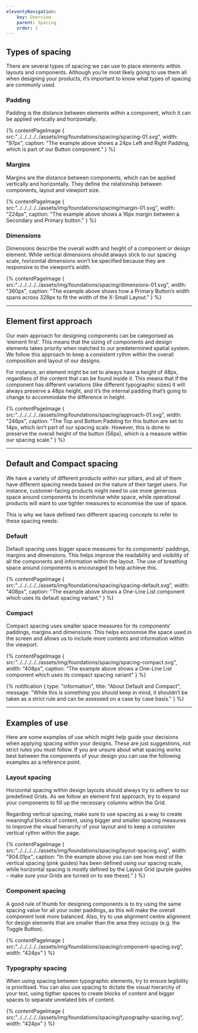```yaml
---
eleventyNavigation:
    key: Overview
    parent: Spacing
    order: 1
---
```

## Types of spacing

There are several types of spacing we can use to place elements within layouts and components. Although you’re most likely going to use them all when designing your products, it’s important to know what types of spacing are commonly used.

### Padding

Padding is the distance between elements within a component, which it can be applied vertically and horizontally.


{% contentPageImage {
src:"../../../../../assets/img/foundations/spacing/spacing-01.svg",
width: "97px",
caption: "The example above shows a 24px Left and Right Padding, which is part of our Button component."
} %}

### Margins

Margins are the distance between components, which can be applied vertically and horizontally. They define the relationship between components, layout and viewport size.

{% contentPageImage {
src:"../../../../../assets/img/foundations/spacing/margin-01.svg",
width: "224px",
caption: "The example above shows a 16px margin between a Secondary and Primary button."
} %}

### Dimensions

Dimensions describe the overall width and height of a component or design element. While vertical dimensions should always stick to our spacing scale, horizontal dimensions won’t be specified because they are responsive to the viewport’s width.

{% contentPageImage {
src:"../../../../../assets/img/foundations/spacing/dimensions-01.svg",
width: "360px",
caption: "The example above shows how a Primary Button’s width spans across 328px to fit the width of the X-Small Layout."
} %}

--- 

## Element first approach

Our main approach for designing components can be categorised as ‘element first’. This means that the sizing of components and design elements takes priority when matched to our predetermined spatial system. We follow this approach to keep a consistent rythm within the overall composition and layout of our designs.

For instance, an element might be set to always have a height of 48px, regardless of the content that can be found inside it. This means that if the component has different variations (like different typographic sizes) it will always preserve a 48px height, and it’s the internal padding that’s going to change to accommodate the difference in height.

{% contentPageImage {
src:"../../../../../assets/img/foundations/spacing/approach-01.svg",
width: "246px",
caption: "The Top and Bottom Padding for this button are set to 14px, which isn’t part of our spacing scale. However, this is done to preserve the overall height of the button (56px), which is a measure within our spacing scale."
} %}

---

## Default and Compact spacing

We have a variety of different products within our pillars, and all of them have different spacing needs based on the nature of their target users. For instance, customer-facing products might need to use more generous space around components to incentivise white space, while operational products will want to use tighter measures to economise the use of space.

This is why we have defined two different spacing concepts to refer to these spacing needs:

### Default

Default spacing uses bigger space measures for its components’ paddings, margins and dimensions. This helps improve the readability and visibility of all the components and information within the layout. The use of breathing space around components is encouraged to help achieve this.

{% contentPageImage {
src:"../../../../../assets/img/foundations/spacing/spacing-default.svg",
width: "408px",
caption: "The example above shows a One-Line List component which uses its default spacing variant."
} %}

### Compact

Compact spacing uses smaller space measures for its components’ paddings, margins and dimensions. This helps economise the space used in the screen and allows us to include more contents and information within the viewport.

{% contentPageImage {
src:"../../../../../assets/img/foundations/spacing/spacing-compact.svg",
width: "408px",
caption: "The example above shows a One-Line List component which uses its compact spacing variant"
} %}

{% notification {
type: "information",
title: "About Default and Compact",
message: "While this is something you should keep in mind, it shouldn’t be taken as a strict rule and can be assessed on a case by case basis."
} %}

---

## Examples of use

Here are some examples of use which might help guide your decisions when applying spacing within your designs. These are just suggestions, not strict rules you must follow. If you are unsure about what spacing works best between the components of your design you can use the following examples as a reference point.


### Layout spacing

Horizontal spacing within design layouts should always try to adhere to our predefined Grids.  As we follow an element first approach, try to expand your components to fill up the necessary columns within the Grid.

Regarding vertical spacing, make sure to use spacing as a way to create meaningful blocks of content, using bigger and smaller spacing measures to improve the visual hierarchy of your layout and to keep a consisten vertical rythm within the page.

{% contentPageImage {
src:"../../../../../assets/img/foundations/spacing/layout-spacing.svg",
width: "904.01px",
caption: "In the example above you can see how most of the vertical spacing (pink guides) has been defined using our spacing scale, while horizontal spacing is mostly defined by the Layout Grid (purple guides – make sure your Grids are turned on to see these)."
} %}


### Component spacing

A good rule of thumb for designing components is to try using the same spacing value for all your outer paddings, as this will make the overall component look more balanced. Also, try to use alignment centre alignment for design elements that are smaller than the area they occupy (e.g. the Toggle Button).

{% contentPageImage {
src:"../../../../../assets/img/foundations/spacing/component-spacing.svg",
width: "424px"
} %}

### Typography spacing

When using spacing between typographic elements, try to ensure legibility is prioritised. You can also use spacing to dictate the visual hierarchy of your text, using tigther spaces to create blocks of content and bigger spaces to separate unrelated bits of content.

{% contentPageImage {
src:"../../../../../assets/img/foundations/spacing/typography-spacing.svg",
width: "424px"
} %}
